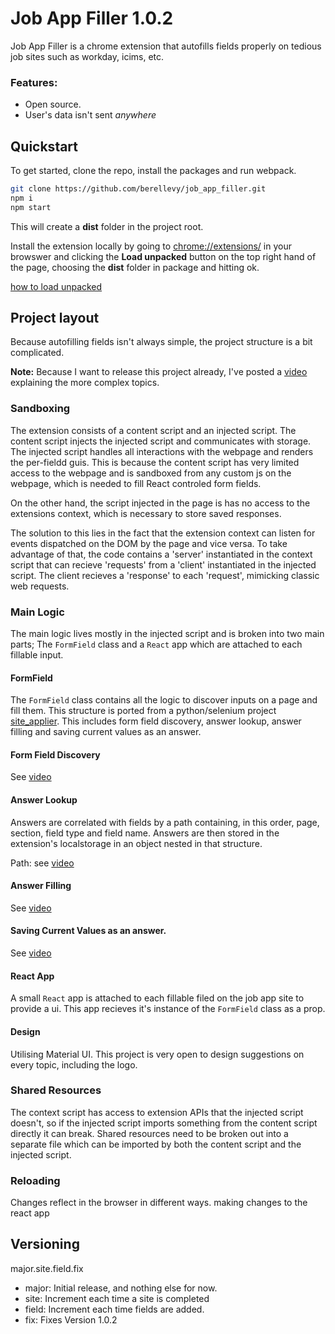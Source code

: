 
# Job App Filler 1.0.2

Job App Filler is a chrome extension that autofills fields properly 
on tedious job sites such as workday, icims, etc.

### Features:

- Open source.
- User's data isn't sent *anywhere*

## Quickstart

To get started, clone the repo, install the packages and run webpack.

```bash
git clone https://github.com/berellevy/job_app_filler.git
npm i
npm start
```
This will create a **dist** folder in the project root.

Install the extension locally by going to <chrome://extensions/> in your browswer 
and clicking the **Load unpacked** button on the top right hand of the page, choosing the **dist** 
folder in package and hitting ok.

[how to load unpacked](/docs/load_unpacked.gif)

## Project layout

Because autofilling fields isn't always simple, the project structure is a bit complicated. 

**Note:** Because I want to release this project already, I've posted a [video](https://youtu.be/mXEDv9PpdGs) explaining the more complex topics.

### Sandboxing

The extension consists of a content script and an injected script.
The content script injects the injected script and communicates with storage.
The injected script handles all interactions with the webpage and renders the per-fieldd guis.
This is because the content script has very limited access to the webpage and is sandboxed from 
any custom js on the webpage, which is needed to fill React controled form fields.

On the other hand, the script injected in the page is has no access to the extensions context, 
which is necessary to store saved responses.

The solution to this lies in the fact that the extension context can listen for events dispatched
on the DOM by the page and vice versa. To take advantage of that, the code contains a 'server' 
instantiated in the context script that can recieve 'requests' from a 'client' instantiated in 
the injected script. The client recieves a 'response' to each 'request', mimicking classic web requests.

### Main Logic

The main logic lives mostly in the injected script and is broken into two main parts; 
The `FormField` class and a `React` app which are attached to each fillable input.

#### FormField
The `FormField` class contains all the logic to discover inputs on a page and fill them.
This structure is ported from a python/selenium project [site_applier](https://github.com/berellevy/site_applier). 
This includes form field discovery, answer lookup, answer filling and saving current values as an answer.

#### Form Field Discovery
See [video](https://youtu.be/mXEDv9PpdGs)

#### Answer Lookup
Answers are correlated with fields by a path containing, in this order, page, section, field type and field name.
Answers are then stored in the extension's localstorage in an object nested in that structure.

Path: see [video](https://youtu.be/mXEDv9PpdGs) 

#### Answer Filling

See [video](https://youtu.be/mXEDv9PpdGs)

#### Saving Current Values as an answer.

See [video](https://youtu.be/mXEDv9PpdGs)

#### React App
A small `React` app is attached to each fillable filed on the job app site to provide a ui.
This app recieves it's instance of the `FormField` class as a prop. 

#### Design

Utilising Material UI. This project is very open to design suggestions on every topic, including the logo.

### Shared Resources

The context script has access to extension APIs that the injected script doesn't, so if the injected 
script imports something from the content script directly it can break. Shared resources need to be 
broken out into a separate file which can be imported by both the content script and the injected script.

### Reloading

Changes reflect in the browser in different ways. making changes to the react app

## Versioning

major.site.field.fix
- major: Initial release, and nothing else for now.
- site: Increment each time a site is completed
- field: Increment each time fields are added.
- fix: Fixes
Version 1.0.2


